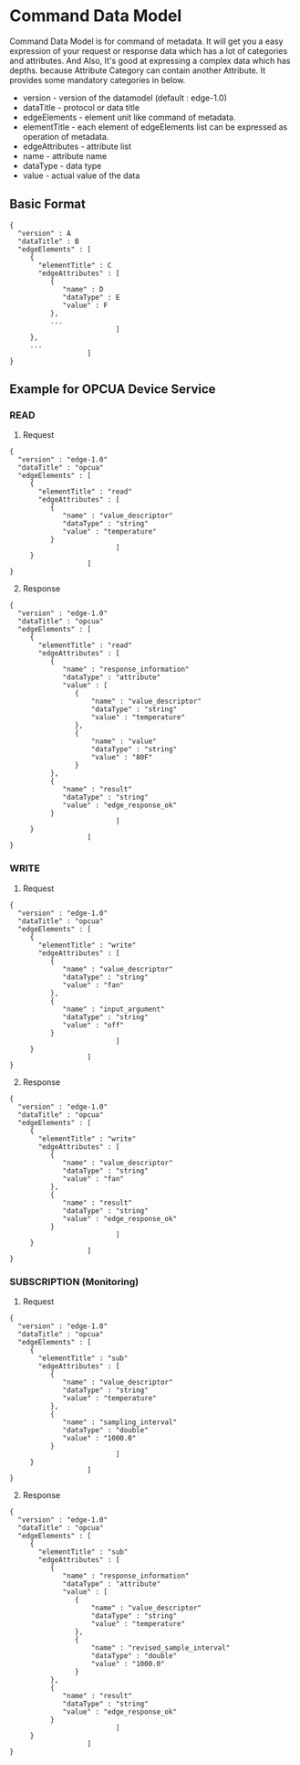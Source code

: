 # Command Data Model #
Command Data Model is for command of metadata.
It will get you a easy expression of your request or response data which has a lot of categories and attributes. 
And Also, It's good at expressing a complex data which has depths. because Attribute Category can contain another Attribute.
It provides some mandatory categories in below.

* version - version of the datamodel (default : edge-1.0)
* dataTitle - protocol or data title
* edgeElements - element unit like command of metadata.
* elementTitle - each element of edgeElements list can be expressed as operation of metadata.
* edgeAttributes - attribute list
* name - attribute name
* dataType - data type
* value - actual value of the data

## Basic Format ##

```
{
  "version" : A
  "dataTitle" : B
  "edgeElements" : [
     {
       "elementTitle" : C
       "edgeAttributes" : [
          {
             "name" : D
             "dataType" : E
             "value" : F
          },
          ...
                          ]
     },
     ...
                   ]
}
```

## Example for OPCUA Device Service ##

### READ ###

1. Request
```
{
  "version" : "edge-1.0"
  "dataTitle" : "opcua"
  "edgeElements" : [
     { 
       "elementTitle" : "read"
       "edgeAttributes" : [
          {
             "name" : "value_descriptor"
             "dataType" : "string"
             "value" : "temperature"
          }
                          ]
     }
                   ]
}
```

2. Response
```
{
  "version" : "edge-1.0"
  "dataTitle" : "opcua"
  "edgeElements" : [
     {
       "elementTitle" : "read"
       "edgeAttributes" : [
          {
             "name" : "response_information"
             "dataType" : "attribute"
             "value" : [
                {
                    "name" : "value_descriptor"
                    "dataType" : "string"
                    "value" : "temperature"
                },
                {
                    "name" : "value"
                    "dataType" : "string"
                    "value" : "80F"
                }
          },
          {
             "name" : "result"
             "dataType" : "string"
             "value" : "edge_response_ok"
          }
                          ]
     }
                   ]
}
```

### WRITE ###

1. Request
```
{
  "version" : "edge-1.0"
  "dataTitle" : "opcua"
  "edgeElements" : [
     { 
       "elementTitle" : "write"
       "edgeAttributes" : [
          {
             "name" : "value_descriptor"
             "dataType" : "string"
             "value" : "fan"
          },
          {
             "name" : "input_argument"
             "dataType" : "string"
             "value" : "off"
          }
                          ]
     }
                   ]
}
```

2. Response
```
{
  "version" : "edge-1.0"
  "dataTitle" : "opcua"
  "edgeElements" : [
     {
       "elementTitle" : "write"
       "edgeAttributes" : [
          {
             "name" : "value_descriptor"
             "dataType" : "string"
             "value" : "fan"
          },
          {
             "name" : "result"
             "dataType" : "string"
             "value" : "edge_response_ok"
          }
                          ]
     }
                   ]
}
```

### SUBSCRIPTION (Monitoring) ###

1. Request
```
{
  "version" : "edge-1.0"
  "dataTitle" : "opcua"
  "edgeElements" : [
     { 
       "elementTitle" : "sub"
       "edgeAttributes" : [
          {
             "name" : "value_descriptor"
             "dataType" : "string"
             "value" : "temperature"
          },
          {
             "name" : "sampling_interval"
             "dataType" : "double"
             "value" : "1000.0"
          }
                          ]
     }
                   ]
}
```

2. Response
```
{
  "version" : "edge-1.0"
  "dataTitle" : "opcua"
  "edgeElements" : [
     {
       "elementTitle" : "sub"
       "edgeAttributes" : [
          {
             "name" : "response_information"
             "dataType" : "attribute"
             "value" : [
                {
                    "name" : "value_descriptor"
                    "dataType" : "string"
                    "value" : "temperature"
                },
                {
                    "name" : "revised_sample_interval"
                    "dataType" : "double"
                    "value" : "1000.0"
                }
          },
          {
             "name" : "result"
             "dataType" : "string"
             "value" : "edge_response_ok"
          }
                          ]
     }
                   ]
}
```
